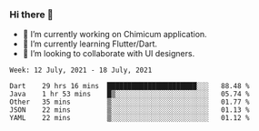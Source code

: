 ### Hi there 👋

<!--
**devcat37/devcat37** is a ✨ _special_ ✨ repository because its `README.md` (this file) appears on your GitHub profile.-->


- 🔭 I’m currently working on Chimicum application.
- 🌱 I’m currently learning Flutter/Dart.
- 👯 I’m looking to collaborate with UI designers.
<!-- - 🤔 I’m looking for help with ... -->

<!--START_SECTION:waka-->
```text
Week: 12 July, 2021 - 18 July, 2021

Dart    29 hrs 16 mins  ██████████████████████░░░   88.48 % 
Java    1 hr 53 mins    █▒░░░░░░░░░░░░░░░░░░░░░░░   05.74 % 
Other   35 mins         ▒░░░░░░░░░░░░░░░░░░░░░░░░   01.77 % 
JSON    22 mins         ▒░░░░░░░░░░░░░░░░░░░░░░░░   01.13 % 
YAML    22 mins         ▒░░░░░░░░░░░░░░░░░░░░░░░░   01.12 % 
```
<!--END_SECTION:waka-->
